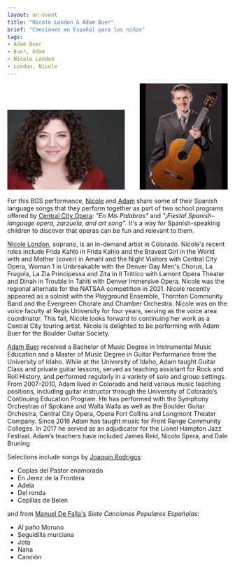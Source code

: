 ```yaml
---
layout: an-event
title: "Nicole London & Adam Buer"
brief: "Canciónes en Español para los niños"
tags:
- Adam Buer
- Buer, Adam
- Nicole London
- London, Nicole
---
```

![Nicole and Adam](/pics/20230828-AdamBuerNicoleLondon.png)

For this BGS performance, <ins>Nicole</ins> and <ins>Adam</ins> share some of their Spanish language songs that they perform together as part of two school programs offered by [Central City Opera](https://centralcityopera.org/education/school-programs/): _"En Mis Palabras"_ and _"¡Fiesta! Spanish-language opera, zarzuela, and art song"_.  It's a way for Spanish-speaking children to discover that operas can be fun and relevant to them.

[Nicole London](https://www.facebook.com/nklondonsoprano/), soprano, is an in-demand artist in Colorado. Nicole's recent roles include Frida Kahlo in Frida Kahlo and the Bravest Girl in the World with and Mother (cover) in Amahl and the Night Visitors with Central City Opera, Woman 1 in Unbreakable with the Denver Gay Men's Chorus, La Frugola, La Zia Principessa and Zita in Il Trittico with Lamont Opera Theater and Dinah in Trouble in Tahiti with Denver Immersive Opera. Nicole was the regional alternate for the NATSAA competition in 2021. Nicole recently appeared as a soloist with the Playground Ensemble, Thornton Community Band and the Evergreen Chorale and Chamber Orchestra. Nicole was on the voice faculty at Regis University for four years, serving as the voice area coordinator. This fall, Nicole looks forward to continuing her work as a Central City touring artist. Nicole is delighted to be performing with Adam Buer for the Boulder Guitar Society.   

[Adam Buer](https://www.adambuer.com/) received a Bachelor of Music Degree in Instrumental Music Education and a Master of Music Degree in Guitar Performance from the University of Idaho. While at the University of Idaho, Adam taught Guitar Class and private guitar lessons, served as teaching assistant for Rock and Roll History, and performed regularly in a variety of solo and group settings. From 2007-2010, Adam lived in Colorado and held various music teaching positions, including guitar instructor through the University of Colorado’s Continuing Education Program. He has performed with the Symphony Orchestras of Spokane and Walla Walla as well as the Boulder Guitar Orchestra, Central City Opera, Opera Fort Collins and Longmont Theater Company. Since 2016 Adam has taught music for Front Range Community Colleges. In 2017 he served as an adjudicator for the Lionel Hampton Jazz Festival. Adam’s teachers have included James Reid, Nicolo Spera, and Dale Bruning

Selections include songs by <ins>Joaquin Rodrigos</ins>:
* Coplas del Pastor enamorado
* En Jerez de la Frontera
* Adela
* Del ronda
* Copillas de Belen

and from <ins>Manuel De Falla's</ins> _Siete Canciones Populares Españolas:_
* Al paño Moruno
* Seguidilla murciana
* Jota
* Nana
* Canción

